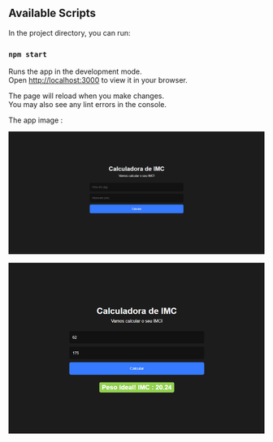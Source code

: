 ## Available Scripts

In the project directory, you can run:

### `npm start`

Runs the app in the development mode.\
Open [http://localhost:3000](http://localhost:3000) to view it in your browser.

The page will reload when you make changes.\
You may also see any lint errors in the console.

The app image :

![alt text](https://github.com/JGabriel-SL/BMI-Calc/blob/master/public/app-image.png?raw=true)

![alt text](https://github.com/JGabriel-SL/BMI-Calc/blob/master/public/app-image2.png?raw=true)
